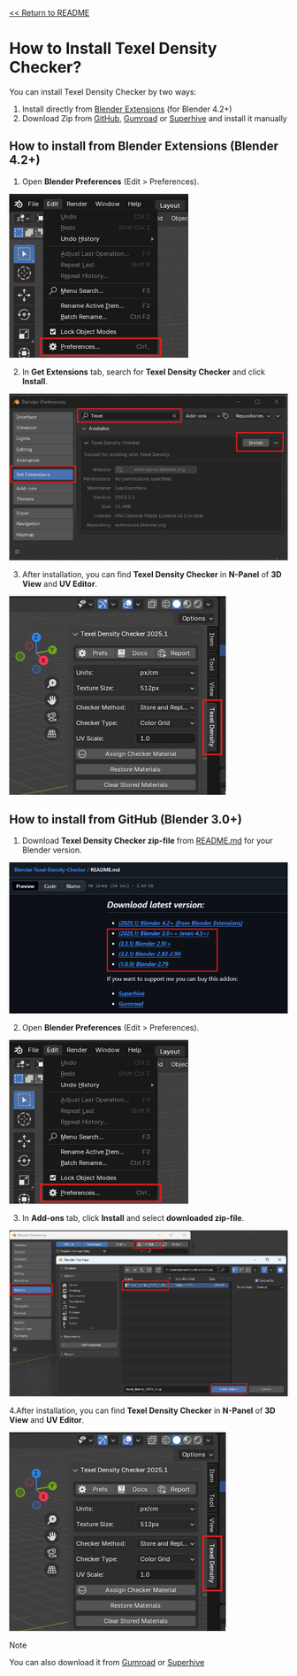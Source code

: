 [<< Return to README](../README.md#documentation)

# How to Install Texel Density Checker?

You can install Texel Density Checker by two ways:

1. Install directly from [Blender Extensions](https://extensions.blender.org/add-ons/texel-density-checker/) (for Blender 4.2+)
2. Download Zip from [GitHub](../README.md#download-latest-version), [Gumroad](https://mrven.gumroad.com/l/CEIOR) or [Superhive](https://superhivemarket.com/products/texel-density-checker) and install it manually

## How to install from Blender Extensions (Blender 4.2+)

1. Open **Blender Preferences** (Edit > Preferences).

![Install Prefs](./images/ui/install_prefs.png)

2. In **Get Extensions** tab, search for **Texel Density Checker** and click **Install**.

![Install Get Extensions](./images/ui/install_4_2_get_extensions.png)

3. After installation, you can find **Texel Density Checker** in **N-Panel** of **3D View** and **UV Editor**.

![Addon in Panel](./images/ui/install_panel.png)

## How to install from GitHub (Blender 3.0+)

1. Download **Texel Density Checker zip-file** from [README.md](../README.md#download-latest-version) for your Blender version.

![Install GitHub](./images/ui/install_3_0_github.png)

2. Open **Blender Preferences** (Edit > Preferences).

![Install Prefs](./images/ui/install_prefs.png)

3. In **Add-ons** tab, click **Install** and select **downloaded zip-file**.

![Install Addon](./images/ui/install_3_0_addons.png)

4.After installation, you can find **Texel Density Checker** in **N-Panel** of **3D View** and **UV Editor**.

![Addon in Panel](./images/ui/install_panel.png)

> [!NOTE]
> You can also download it from [Gumroad](https://mrven.gumroad.com/l/CEIOR) or [Superhive](https://superhivemarket.com/products/texel-density-checker)